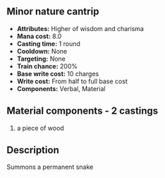 ## Minor nature cantrip
- **Attributes:** Higher of wisdom and charisma
- **Mana cost:** 8.0
- **Casting time:** 1 round
- **Cooldown:** None
- **Targeting:** None
- **Train chance:** 200%
- **Base write cost:** 10 charges
- **Write cost:** From half to full base cost
- **Components:** Verbal, Material
## Material components - 2 castings
1. a piece of wood
## Description
Summons a permanent snake
